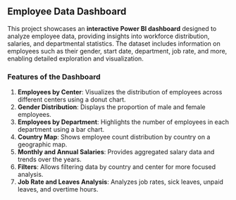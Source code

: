 
## Employee Data Dashboard

This project showcases an **interactive Power BI dashboard** designed to analyze employee data, providing insights into workforce distribution, salaries, and departmental statistics. The dataset includes information on employees such as their gender, start date, department, job rate, and more, enabling detailed exploration and visualization.

### Features of the Dashboard
1. **Employees by Center**: Visualizes the distribution of employees across different centers using a donut chart.
2. **Gender Distribution**: Displays the proportion of male and female employees.
3. **Employees by Department**: Highlights the number of employees in each department using a bar chart.
4. **Country Map**: Shows employee count distribution by country on a geographic map.
5. **Monthly and Annual Salaries**: Provides aggregated salary data and trends over the years.
6. **Filters**: Allows filtering data by country and center for more focused analysis.
7. **Job Rate and Leaves Analysis**: Analyzes job rates, sick leaves, unpaid leaves, and overtime hours.

